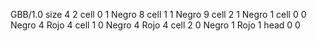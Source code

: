 <gs-board without-header> GBB/1.0
size 4 2
cell 0 1 Negro 8 
cell 1 1 Negro 9 
cell 2 1 Negro 1 
cell 0 0 Negro 4 Rojo 4 
cell 1 0 Negro 4 Rojo 4 
cell 2 0 Negro 1 Rojo 1 
head 0 0 </gs-board>